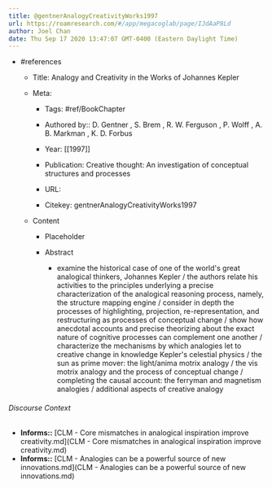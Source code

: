 ```yaml
---
title: @gentnerAnalogyCreativityWorks1997
url: https://roamresearch.com/#/app/megacoglab/page/IJdAaP8Ld
author: Joel Chan
date: Thu Sep 17 2020 13:47:07 GMT-0400 (Eastern Daylight Time)
---
```


- #references

    - Title: Analogy and Creativity in the Works of Johannes Kepler

    - Meta:

        - Tags: #ref/BookChapter

        - Authored by::  D. Gentner ,  S. Brem ,  R. W. Ferguson ,  P. Wolff ,  A. B. Markman ,  K. D. Forbus

        - Year: [[1997]]

        - Publication: Creative thought: An investigation of conceptual structures and processes

        - URL:

        - Citekey: gentnerAnalogyCreativityWorks1997

    - Content

        - Placeholder

        - Abstract

            - examine the historical case of one of the world's great analogical thinkers, Johannes Kepler / the authors relate his activities to the principles underlying a precise characterization of the analogical reasoning process, namely, the structure mapping engine / consider in depth the processes of highlighting, projection, re-representation, and restructuring as processes of conceptual change / show how anecdotal accounts and precise theorizing about the exact nature of cognitive processes can complement one another / characterize the mechanisms by which analogies let to creative change in knowledge Kepler's celestial physics / the sun as prime mover: the light/anima motrix analogy / the vis motrix analogy and the process of conceptual change / completing the causal account: the ferryman and magnetism analogies / additional aspects of creative analogy

###### Discourse Context

- **Informs::** [CLM - Core mismatches in analogical inspiration improve creativity.md](CLM - Core mismatches in analogical inspiration improve creativity.md)
- **Informs::** [CLM - Analogies can be a powerful source of new innovations.md](CLM - Analogies can be a powerful source of new innovations.md)
